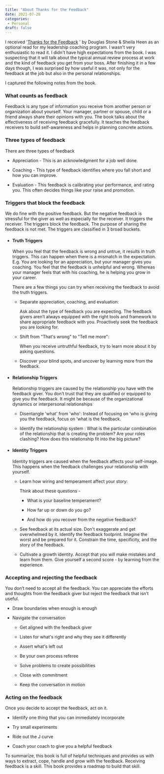 ```yaml
---
title: "About Thanks for the Feedback"
date: 2021-07-28
categories:
 - Personal
draft: false
---
```

I received '[Thanks for the Feedback](https://www.penguinrandomhouse.com/books/313485/thanks-for-the-feedback-by-douglas-stone-and-sheila-heen/) ' by Douglas Stone & Sheila Heen as an optional read for my leadership coaching program. I wasn't very enthusiastic to read it. I didn't have high expectations from the book. I was suspecting that it will talk about the typical annual review process at work and the kind of feedback you get from your boss. After finishing it in a few days though, I was surprised by how useful it was, not only for the feedback at the job but also in the personal relationships. 

I captured the following notes from the book. 

### What counts as feedback ###

Feedback is any type of information you receive from another person or organization about yourself. Your manager, partner or spouse, child or a friend always share their opinions with you. The book talks about the effectiveness of receiving feedback gracefully. It teaches the feedback receivers to build self-awareness and helps in planning concrete actions. 

### Three types of feedback ###

There are three types of feedback

- Appreciation - This is an acknowledgment for a job well done.

- Coaching - This type of feedback identifies where you fall short and how you can improve.

- Evaluation - This feedback is calibrating your performance, and rating you. This often decides things like your raise and promotion.

### Triggers that block the feedback ###

We do fine with the positive feedback. But the negative feedback is stressful for the giver as well as especially for the receiver. It triggers the receiver. The triggers block the feedback. The purpose of sharing the feedback is not met. The triggers are classified in 3 broad buckets.

- #### Truth Triggers ####

   When you feel that the feedback is wrong and untrue, it results in truth triggers. This can happen when there is a mismatch in the expectation. E.g. You are looking for an appreciation, but your manager gives you coaching. You feel that the feedback is unhelpful and wrong. Whereas your manager feels that with his coaching, he is helping you grow in your career.

   There are a few things you can try when receiving the feedback to avoid the truth triggers.

   - Separate appreciation, coaching, and evaluation: 
         
      Ask about the type of feedback you are expecting. The feedback givers aren’t  always equipped with the right tools and framework to share appropriate feedback with you. Proactively seek the feedback you are looking for.

   - Shift from "That's wrong" to "Tell me more": 
   
      When you receive untruthful feedback, try to learn more about it by asking questions.

   - Discover your blind spots, and uncover by learning more from the feedback.

- #### Relationship Triggers ####

   Relationship triggers are caused by the relationship you have with the feedback giver. You don’t trust that they are qualified or equipped to give you the feedback. It might be because of the organizational dynamics or interpersonal relationships 

   - Disentangle 'what' from 'who': Instead of focusing on ‘who is giving you the feedback, focus on ‘what is the feedback.

   - Identify the relationship system : What is the particular combination of the relationship that is creating the problem? Are your roles clashing? How does this relationship fit into the big picture?

- #### Identity Triggers ####

   Identity triggers are caused when the feedback affects your self-image. This happens when the feedback challenges your relationship with yourself. 

   - Learn how wiring and temperament affect your story: 
   
      Think about these questions - 

      - What is your baseline temperament? 

      - How far up or down do you go? 

      - And how do you recover from the negative feedback? 

   - See feedback at its actual size. Don't exaggerate and get overwhelmed by it. Identify the feedback footprint. Imagine the worst and be prepared for it. Constrain the time, specificity, and the story of the feedback.

   - Cultivate a growth identity. Accept that you will make mistakes and learn from them. Give yourself a second score - by learning from the experience. 

### Accepting and rejecting the feedback ###

You don’t need to accept all the feedback. You can appreciate the efforts and thoughts from the feedback giver but reject the feedback that isn’t useful. 

- Draw boundaries when enough is enough

- Navigate the conversation

   - Get aligned with the feedback giver

   - Listen for what's right and why they see it differently

   - Assert what's left out

   - Be your own process referee

   - Solve problems to create possibilities

   - Close with commitment

   - Keep the conversation in motion

### Acting on the feedback

Once you decide to accept the feedback, act on it. 

- Identify one thing that you can immediately incorporate

- Try small experiments

- Ride out the J curve

- Coach your coach to give you a helpful feedback

To summarize, this book is full of helpful techniques and provides us with ways to extract, cope, handle and grow with the feedback. Receiving feedback is a skill. This book provides a roadmap to build that skill.
